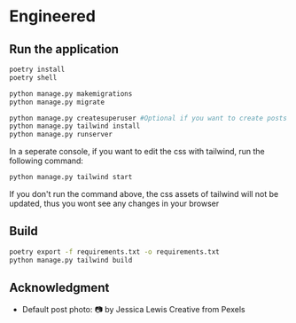 # Engineered


## Run the application

```bash
poetry install
poetry shell

python manage.py makemigrations
python manage.py migrate

python manage.py createsuperuser #Optional if you want to create posts
python manage.py tailwind install
python manage.py runserver

```

In a seperate  console, if you want to edit the css with tailwind, run the following command:

```bash
python manage.py tailwind start
```

If you don't run the command above, the css assets of tailwind will not be updated, thus you wont see any changes in your browser



## Build

```bash
poetry export -f requirements.txt -o requirements.txt
python manage.py tailwind build

```

## Acknowledgment

- Default post photo: 📷 by Jessica Lewis Creative from Pexels